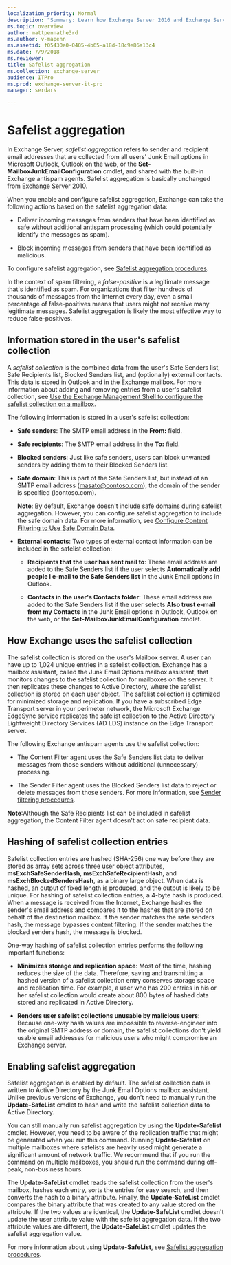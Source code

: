 ```yaml
---
localization_priority: Normal
description: "Summary: Learn how Exchange Server 2016 and Exchange Server 2019 use sender and recipient information from users' Junk Email configuration in Outlook to help identify messages in antispam filtering."
ms.topic: overview
author: mattpennathe3rd
ms.author: v-mapenn
ms.assetid: f05430a0-0405-4b65-a18d-18c9e86a13c4
ms.date: 7/9/2018
ms.reviewer:
title: Safelist aggregation
ms.collection: exchange-server
audience: ITPro
ms.prod: exchange-server-it-pro
manager: serdars

---
```


# Safelist aggregation

In Exchange Server, *safelist aggregation* refers to sender and recipient email addresses that are collected from all users' Junk Email options in Microsoft Outlook, Outlook on the web, or the **Set-MailboxJunkEmailConfiguration** cmdlet, and shared with the built-in Exchange antispam agents. Safelist aggregation is basically unchanged from Exchange Server 2010.

When you enable and configure safelist aggregation, Exchange can take the following actions based on the safelist aggregation data:

- Deliver incoming messages from senders that have been identified as safe without additional antispam processing (which could potentially identify the messages as spam).

- Block incoming messages from senders that have been identified as malicious.

To configure safelist aggregation, see [Safelist aggregation procedures](safelist-aggregation-procedures.md).

In the context of spam filtering, a *false-positive* is a legitimate message that's identified as spam. For organizations that filter hundreds of thousands of messages from the Internet every day, even a small percentage of false-positives means that users might not receive many legitimate messages. Safelist aggregation is likely the most effective way to reduce false-positives.

## Information stored in the user's safelist collection
<a name="Inf"> </a>

A *safelist collection* is the combined data from the user's Safe Senders list, Safe Recipients list, Blocked Senders list, and (optionally) external contacts. This data is stored in Outlook and in the Exchange mailbox. For more information about adding and removing entries from a user's safelist collection, see [Use the Exchange Management Shell to configure the safelist collection on a mailbox](configure-antispam-settings.md#use-the-exchange-management-shell-to-configure-the-safelist-collection-on-a-mailbox).

The following information is stored in a user's safelist collection:

- **Safe senders**: The SMTP email address in the **From:** field.

- **Safe recipients**: The SMTP email address in the **To:** field.

- **Blocked senders**: Just like safe senders, users can block unwanted senders by adding them to their Blocked Senders list.

- **Safe domain**: This is part of the Safe Senders list, but instead of an SMTP email address (masato@contoso.com), the domain of the sender is specified (lcontoso.com).

    **Note**: By default, Exchange doesn't include safe domains during safelist aggregation. However, you can configure safelist aggregation to include the safe domain data. For more information, see [Configure Content Filtering to Use Safe Domain Data](https://docs.microsoft.com/exchange/configure-content-filtering-to-use-safe-domain-data-exchange-2013-help).

- **External contacts**: Two types of external contact information can be included in the safelist collection:

  - **Recipients that the user has sent mail to**: These email address are added to the Safe Senders list if the user selects **Automatically add people I e-mail to the Safe Senders list** in the Junk Email options in Outlook.

  - **Contacts in the user's Contacts folder**: These email address are added to the Safe Senders list if the user selects **Also trust e-mail from my Contacts** in the Junk Email options in Outlook, Outlook on the web, or the **Set-MailboxJunkEmailConfiguration** cmdlet.

## How Exchange uses the safelist collection
<a name="How"> </a>

The safelist collection is stored on the user's Mailbox server. A user can have up to 1,024 unique entries in a safelist collection. Exchange has a mailbox assistant, called the Junk Email Options mailbox assistant, that monitors changes to the safelist collection for mailboxes on the server. It then replicates these changes to Active Directory, where the safelist collection is stored on each user object. The safelist collection is optimized for minimized storage and replication. If you have a subscribed Edge Transport server in your perimeter network, the Microsoft Exchange EdgeSync service replicates the safelist collection to the Active Directory Lightweight Directory Services (AD LDS) instance on the Edge Transport server.

The following Exchange antispam agents use the safelist collection:

- The Content Filter agent uses the Safe Senders list data to deliver messages from those senders without additional (unnecessary) processing.

- The Sender Filter agent uses the Blocked Senders list data to reject or delete messages from those senders. For more information, see [Sender filtering procedures](sender-filtering-procedures.md).

 **Note**:Although the Safe Recipients list can be included in safelist aggregation, the Content Filter agent doesn't act on safe recipient data.

## Hashing of safelist collection entries
<a name="Has"> </a>

Safelist collection entries are hashed (SHA-256) one way before they are stored as array sets across three user object attributes, **msExchSafeSenderHash**, **msExchSafeRecipientHash**, and **msExchBlockedSendersHash**, as a binary large object. When data is hashed, an output of fixed length is produced, and the output is likely to be unique. For hashing of safelist collection entries, a 4-byte hash is produced. When a message is received from the Internet, Exchange hashes the sender's email address and compares it to the hashes that are stored on behalf of the destination mailbox. If the sender matches the safe senders hash, the message bypasses content filtering. If the sender matches the blocked senders hash, the message is blocked.

One-way hashing of safelist collection entries performs the following important functions:

- **Minimizes storage and replication space**: Most of the time, hashing reduces the size of the data. Therefore, saving and transmitting a hashed version of a safelist collection entry conserves storage space and replication time. For example, a user who has 200 entries in his or her safelist collection would create about 800 bytes of hashed data stored and replicated in Active Directory.

- **Renders user safelist collections unusable by malicious users**: Because one-way hash values are impossible to reverse-engineer into the original SMTP address or domain, the safelist collections don't yield usable email addresses for malicious users who might compromise an Exchange server.

## Enabling safelist aggregation
<a name="Ena"> </a>

Safelist aggregation is enabled by default. The safelist collection data is written to Active Directory by the Junk Email Options mailbox assistant. Unlike previous versions of Exchange, you don't need to manually run the **Update-SafeList** cmdlet to hash and write the safelist collection data to Active Directory.

You can still manually run safelist aggregation by using the **Update-Safelist** cmdlet. However, you need to be aware of the replication traffic that might be generated when you run this command. Running **Update-Safelist** on multiple mailboxes where safelists are heavily used might generate a significant amount of network traffic. We recommend that if you run the command on multiple mailboxes, you should run the command during off-peak, non-business hours.

The **Update-SafeList** cmdlet reads the safelist collection from the user's mailbox, hashes each entry, sorts the entries for easy search, and then converts the hash to a binary attribute. Finally, the **Update-SafeList** cmdlet compares the binary attribute that was created to any value stored on the attribute. If the two values are identical, the **Update-SafeList** cmdlet doesn't update the user attribute value with the safelist aggregation data. If the two attribute values are different, the **Update-SafeList** cmdlet updates the safelist aggregation value.

For more information about using **Update-SafeList**, see [Safelist aggregation procedures](safelist-aggregation-procedures.md).
